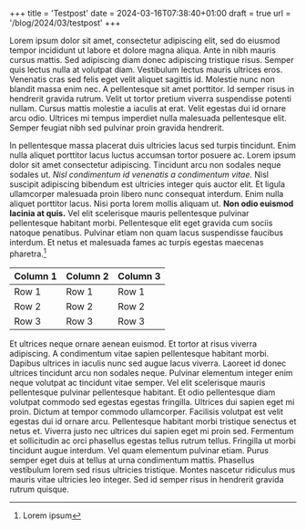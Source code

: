 +++
title = 'Testpost'
date = 2024-03-16T07:38:40+01:00
draft = true
url = '/blog/2024/03/testpost'
+++

Lorem ipsum dolor sit amet, consectetur adipiscing elit, sed do eiusmod tempor
incididunt ut labore et dolore magna aliqua. Ante in nibh mauris cursus mattis.
Sed adipiscing diam donec adipiscing tristique risus. Semper quis lectus nulla
at volutpat diam. Vestibulum lectus mauris ultrices eros. Venenatis cras sed
felis eget velit aliquet sagittis id. Molestie nunc non blandit massa enim nec.
A pellentesque sit amet porttitor. Id semper risus in hendrerit gravida rutrum.
Velit ut tortor pretium viverra suspendisse potenti nullam. Cursus mattis
molestie a iaculis at erat. Velit egestas dui id ornare arcu odio. Ultrices mi
tempus imperdiet nulla malesuada pellentesque elit. Semper feugiat nibh sed
pulvinar proin gravida hendrerit.

In pellentesque massa placerat duis ultricies lacus sed turpis tincidunt. Enim
nulla aliquet porttitor lacus luctus accumsan tortor posuere ac. Lorem ipsum
dolor sit amet consectetur adipiscing. Tincidunt arcu non sodales neque sodales
ut. *Nisl condimentum id venenatis a condimentum vitae.* Nisl suscipit
adipiscing bibendum est ultricies integer quis auctor elit. Et ligula
ullamcorper malesuada proin libero nunc consequat interdum. Enim nulla aliquet
porttitor lacus. Nisi porta lorem mollis aliquam ut. **Non odio euismod lacinia
at quis.** Vel elit scelerisque mauris pellentesque pulvinar pellentesque
habitant morbi. Pellentesque elit eget gravida cum sociis natoque penatibus.
Pulvinar etiam non quam lacus suspendisse faucibus interdum. Et netus et
malesuada fames ac turpis egestas maecenas pharetra.[^1]

[^1]: Lorem ipsum

| Column 1  | Column 2  | Column 3  |
|---        |---        |---        |
| Row 1     | Row 1     | Row 1     |
| Row 2     | Row 2     | Row 2     |
| Row 3     | Row 3     | Row 3     |

Et ultrices neque ornare aenean euismod. Et tortor at risus viverra adipiscing.
A condimentum vitae sapien pellentesque habitant morbi. Dapibus ultrices in
iaculis nunc sed augue lacus viverra. Laoreet id donec ultrices tincidunt arcu
non sodales neque. Pulvinar elementum integer enim neque volutpat ac tincidunt
vitae semper. Vel elit scelerisque mauris pellentesque pulvinar pellentesque
habitant. Et odio pellentesque diam volutpat commodo sed egestas egestas
fringilla. Ultrices dui sapien eget mi proin. Dictum at tempor commodo
ullamcorper. Facilisis volutpat est velit egestas dui id ornare arcu.
Pellentesque habitant morbi tristique senectus et netus et. Viverra justo nec
ultrices dui sapien eget mi proin sed. Fermentum et sollicitudin ac orci
phasellus egestas tellus rutrum tellus. Fringilla ut morbi tincidunt augue
interdum. Vel quam elementum pulvinar etiam. Purus semper eget duis at tellus
at urna condimentum mattis. Phasellus vestibulum lorem sed risus ultricies
tristique. Montes nascetur ridiculus mus mauris vitae ultricies leo integer.
Sed id semper risus in hendrerit gravida rutrum quisque.

